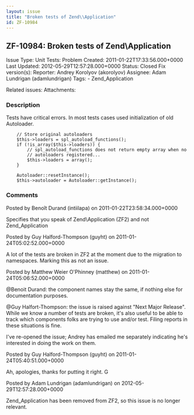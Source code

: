 ```yaml
---
layout: issue
title: "Broken tests of Zend\\Application"
id: ZF-10984
---
```


ZF-10984: Broken tests of Zend\\Application
-------------------------------------------

 Issue Type: Unit Tests: Problem Created: 2011-01-22T17:33:56.000+0000 Last Updated: 2012-05-29T12:57:28.000+0000 Status: Closed Fix version(s):
 Reporter:  Andrey Korolyov (akorolyov)  Assignee:  Adam Lundrigan (adamlundrigan)  Tags: - Zend\_Application

 Related issues:
 Attachments:
### Description

Tests have critical errors. In most tests cases used initialization of old Autoloader.


        // Store original autoloaders
        $this->loaders = spl_autoload_functions();
        if (!is_array($this->loaders)) {
            // spl_autoload_functions does not return empty array when no
            // autoloaders registered...
            $this->loaders = array();
        }

        Autoloader::resetInstance();
        $this->autoloader = Autoloader::getInstance();






### Comments

Posted by Benoît Durand (intiilapa) on 2011-01-22T23:58:34.000+0000

Specifies that you speak of Zend\\Application (ZF2) and not Zend\_Application





Posted by Guy Halford-Thompson (guyht) on 2011-01-24T05:02:52.000+0000

A lot of the tests are broken in ZF2 at the moment due to the migration to namespaces. Marking this as not an issue.





Posted by Matthew Weier O'Phinney (matthew) on 2011-01-24T05:06:52.000+0000

@Benoit Durand: the component names stay the same, if nothing else for documentation purposes.

@Guy Halfort-Thompson: the issue is raised against "Next Major Release". While we know a number of tests are broken, it's also useful to be able to track which components folks are trying to use and/or test. Filing reports in these situations is fine.

I've re-opened the issue; Andrey has emailed me separately indicating he's interested in doing the work on them.





Posted by Guy Halford-Thompson (guyht) on 2011-01-24T05:40:51.000+0000

Ah, apologies, thanks for putting it right. G





Posted by Adam Lundrigan (adamlundrigan) on 2012-05-29T12:57:28.000+0000

Zend\_Application has been removed from ZF2, so this issue is no longer relevant.
